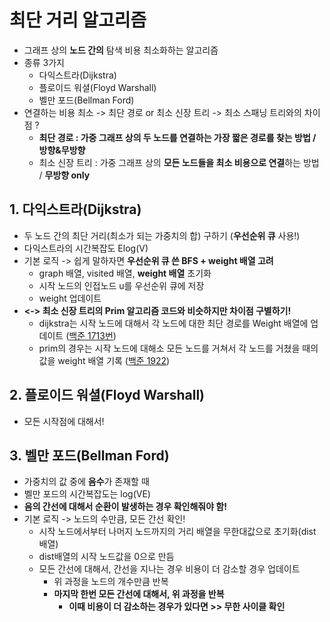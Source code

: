 
# 최단 거리 알고리즘
- 그래프 상의 **노드 간의** 탐색 비용 최소화하는 알고리즘
- 종류 3가지
  - 다익스트라(Dijkstra)
  - 플로이드 워셜(Floyd Warshall)
  - 벨만 포드(Bellman Ford)
- 연결하는 비용 최소 -> 최단 경로 or 최소 신장 트리 -> 최소 스패닝 트리와의 차이점 ?
  - **최단 경로 : 가중 그래프 상의 두 노드를 연결하는 가장 짧은 경로를 찾는 방법 / 방향&무방향**
  - 최소 신장 트리 : 가중 그래프 상의 **모든 노드들을 최소 비용으로 연결**하는 방법 / **무방향 only**



## 1. 다익스트라(Dijkstra)
- 두 노드 간의 최단 거리(최소가 되는 가중치의 합) 구하기 (**우선순위 큐** 사용!)
- 다익스트라의 시간복잡도 Elog(V)
- 기본 로직 -> 쉽게 말하자면 **우선순위 큐 쓴 BFS + weight 배열 고려**
  - graph 배열, visited 배열, **weight 배열** 초기화
  - 시작 노드의 인접노드 u를 우선순위 큐에 저장
  - weight 업데이트 
- **<-> 최소 신장 트리의 Prim 알고리즘 코드와 비슷하지만 차이점 구별하기!**
  - dijkstra는 시작 노드에 대해서 각 노드에 대한 최단 경로를 Weight 배열에 업데이트 ([백준 1713번](https://github.com/AAISSJ/AlgorithmStudy/blob/main/2024/Data%20Structure/Tree%26Graph/Short%20Cut/Dijkstra/1753.py))
  - prim의 경우는 시작 노드에 대해소 모든 노드를 거쳐서 각 노드를 거쳤을 때의 값을 weight 배열 기록 ([백준 1922](https://github.com/AAISSJ/AlgorithmStudy/blob/main/2024/Data%20Structure/Tree%26Graph/Minimum%20Spanning%20Tree/Prim/1922.py))

## 2. 플로이드 워셜(Floyd Warshall)
- 모든 시작점에 대해서! 


## 3. 벨만 포드(Bellman Ford)
- 가중치의 값 중에 **음수**가 존재할 때
- 벨만 포드의 시간복잡도는 log(VE)
- **음의 간선에 대해서 순환이 발생하는 경우 확인해줘야 함!** 
- 기본 로직 -> 노드의 수만큼, 모든 간선 확인!
  - 시작 노드에서부터 나머지 노드까지의 거리 배열을 무한대값으로 초기화(dist 배열)
  - dist배열의 시작 노드값을 0으로 만듬
  - 모든 간선에 대해서, 간선을 지나는 경우 비용이 더 감소할 경우 업데이트
    - 위 과정을 노드의 개수만큼 반복
    - **마지막 한번 모든 간선에 대해서, 위 과정을 반복**
      - **이때 비용이 더 감소하는 경우가 있다면 >> 무한 사이클 확인**
  




